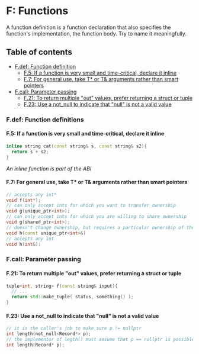 # F: Functions
A function definition is a function declaration that also specifies the function's implementation, the function body. Try to name it meaningfully.

## Table of contents
* [F.def: Function definition](#fdef-function-definitions)
  * [F.5: If a function is very small and time-critical, declare it inline](#f5-if-a-function-is-very-small-and-time-critical-declare-it-inline)
  * [F.7: For general use, take T* or T& arguments rather than smart pointers](#7-for-general-use-take-t-or-t-arguments-rather-than-smart-pointers)
* [F.call: Parameter passing](#fcall-parameter-passing)
  * [F.21: To return multiple "out" values, prefer returning a struct or tuple](#f21-to-return-multiple-out-values-prefer-returning-a-struct-or-tuple)
  * [F.23: Use a not_null<T> to indicate that "null" is not a valid value](#f23-use-a-not_nullt-to-indicate-that-null-is-not-a-valid-value)

### F.def: Function definitions

#### F.5: If a function is very small and time-critical, declare it inline
```cpp
inline string cat(const string& s, const string& s2){
  return s + s2;
}  
```
_An inline function is part of the ABI_

#### F.7: For general use, take T* or T& arguments rather than smart pointers
```cpp
// accepts any int*
void f(int*);
// can only accept ints for which you want to transfer ownership
void g(unique_ptr<int>);
// can only accept ints for which you are willing to share ownership
void g(shared_ptr<int>);
// doesn't change ownership, but requires a particular ownership of the caller
void h(const unique_ptr<int>&)
// accepts any int
void h(int&);
```

### F.call: Parameter passing

#### F.21: To return multiple "out" values, prefer returning a struct or tuple
```cpp
tuple<int, string> f(const string& input){
  // ...
  return std::make_tuple( status, something() );
}
```

#### F.23: Use a not_null<T> to indicate that "null" is not a valid value
```cpp
// it is the caller's job to make sure p != nullptr
int length(not_null<Record*> p);
// the implementor of legth() must assume that p == nullptr is possible
int length(Record* p);
```
